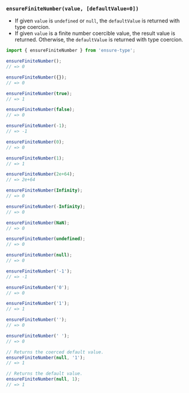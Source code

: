 ### `ensureFiniteNumber(value, [defaultValue=0])`

* If given `value` is `undefined` or `null`, the `defaultValue` is returned with type coercion.
* If given `value` is a finite number coercible value, the result value is returned. Otherwise, the `defaultValue` is returned with type coercion.

```js
import { ensureFiniteNumber } from 'ensure-type';

ensureFiniteNumber();
// => 0

ensureFiniteNumber({});
// => 0

ensureFiniteNumber(true);
// => 1

ensureFiniteNumber(false);
// => 0

ensureFiniteNumber(-1);
// => -1

ensureFiniteNumber(0);
// => 0

ensureFiniteNumber(1);
// => 1

ensureFiniteNumber(2e+64);
// => 2e+64

ensureFiniteNumber(Infinity);
// => 0

ensureFiniteNumber(-Infinity);
// => 0

ensureFiniteNumber(NaN);
// => 0

ensureFiniteNumber(undefined);
// => 0

ensureFiniteNumber(null);
// => 0

ensureFiniteNumber('-1');
// => -1

ensureFiniteNumber('0');
// => 0

ensureFiniteNumber('1');
// => 1

ensureFiniteNumber('');
// => 0

ensureFiniteNumber(' ');
// => 0

// Returns the coerced default value.
ensureFiniteNumber(null, '1');
// => 1

// Returns the default value.
ensureFiniteNumber(null, 1);
// => 1
```
